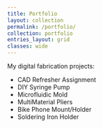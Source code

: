 ```yaml
---
title: Portfolio
layout: collection
permalink: /portfolio/
collection: portfolio
entries_layout: grid
classes: wide
---
```


My digital fabrication projects:

* CAD Refresher Assignment
* DIY Syringe Pump
* Microfluidic Mold
* MultiMaterial Pliers
* Bike Phone Mount/Holder
* Soldering Iron Holder
